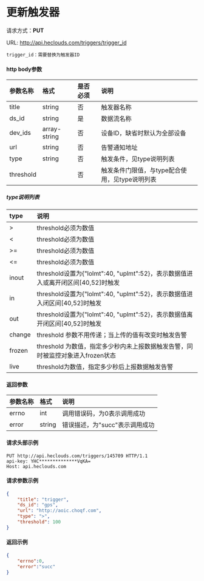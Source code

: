 # 更新触发器
请求方式：**PUT**

URL: http://api.heclouds.com/triggers/trigger_id

    trigger_id：需要替换为触发器ID


#### http body参数
参数名称 | 格式 | 是否必须 | 说明
:- | :- | :- | :- 
title | string | 否 | 触发器名称
ds_id | string | 是 | 数据流名称
dev_ids | array-string | 否 | 设备ID，缺省时默认为全部设备
url | string | 否 | 告警通知地址
type | string | 否 | 触发条件，见type说明列表
threshold |  | 否 | 触发条件门限值，与type配合使用，见type说明列表

##### type说明列表
type |  说明
:- | :- 
> |  threshold必须为数值
< | threshold必须为数值
>= |  threshold必须为数值
<= | threshold必须为数值
inout | threshold设置为{"lolmt":40, "uplmt":52}，表示数据值进入或离开闭区间[40,52]时触发
in | threshold设置为{"lolmt":40, "uplmt":52}，表示数据值进入闭区间[40,52]时触发
out | threshold设置为{"lolmt":40, "uplmt":52}，表示数据值离开闭区间[40,52]时触发
change | threshold 参数不用传递；当上传的值有改变时触发告警
frozen | threshold 为数值，指定多少秒内未上报数据触发告警，同时被监控对象进入frozen状态
live | threshold为数值，指定多少秒后上报数据触发告警

#### 返回参数
参数名称 | 格式 | 说明
:- | :- | :- 
errno | int | 调用错误码，为0表示调用成功
error | string | 错误描述，为"succ"表示调用成功


#### 请求头部示例
```text
PUT http://api.heclouds.com/triggers/145709 HTTP/1.1
api-key: YHC**************VqKA=
Host: api.heclouds.com
```

#### 请求参数示例
```json
{
	"title": "trigger",
	"ds_id": "gps",
	"url": "http://aoic.choqf.com",
	"type": ">",
	"threshold": 100
}
```

#### 返回示例
```json
{
    "errno":0,
    "error":"succ"
}
```
